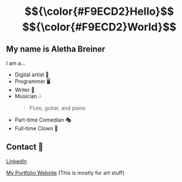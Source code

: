 # $${\color{#F9ECD2}Hello}$$ $${\color{#F9ECD2}World}$$ 

## My name is Aletha Breiner
I am a...
  * Digital artist 🎨
  * Programmer 🖥️
  * Writer 📝
  * Musician 🎶
    > Flute, guitar, and piano 
  * Part-time Comedian 🎭
  * Full-time Clown 🤡



## Contact 🤝 
[LinkedIn](https://www.linkedin.com/in/aletha-breiner-a93993350/)

[My Portfolio Website](https://alethajohanna.wixsite.com/my-site) (This is mostly for art stuff)
